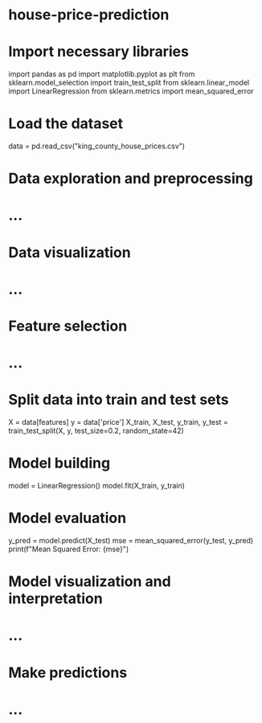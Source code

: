 # house-price-prediction

# Import necessary libraries
import pandas as pd
import matplotlib.pyplot as plt
from sklearn.model_selection import train_test_split
from sklearn.linear_model import LinearRegression
from sklearn.metrics import mean_squared_error

# Load the dataset
data = pd.read_csv("king_county_house_prices.csv")

# Data exploration and preprocessing
# ...

# Data visualization
# ...

# Feature selection
# ...

# Split data into train and test sets
X = data[features]
y = data['price']
X_train, X_test, y_train, y_test = train_test_split(X, y, test_size=0.2, random_state=42)

# Model building
model = LinearRegression()
model.fit(X_train, y_train)

# Model evaluation
y_pred = model.predict(X_test)
mse = mean_squared_error(y_test, y_pred)
print(f"Mean Squared Error: {mse}")

# Model visualization and interpretation
# ...

# Make predictions
# ...

